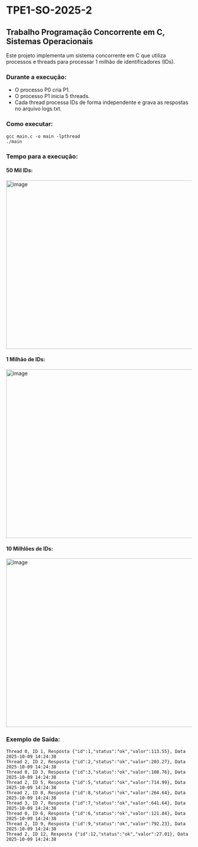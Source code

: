 # TPE1-SO-2025-2
## Trabalho Programação Concorrente em C, Sistemas Operacionais
Este projeto implementa um sistema concorrente em C que utiliza processos e threads para processar 1 milhão de identificadores (IDs).
### Durante a execução:
* O processo P0 cria P1.
* O processo P1 inicia 5 threads.
* Cada thread processa IDs de forma independente e grava as respostas no arquivo logs.txt.
### Como executar: 
```
gcc main.c -o main -lpthread
./main
```
### Tempo para a execução:
#### 50 Mil IDs:
<img width="1647" height="457" alt="image" src="https://github.com/user-attachments/assets/1bd5ae7d-8272-4947-9f38-24e924cf3b28" />

#### 1 Milhão de IDs:
<img width="1647" height="457" alt="image" src="https://github.com/user-attachments/assets/74777b40-d9c1-41ff-9ce7-2ed4206145bf" />

#### 10 Milhlões de IDs:
<img width="1647" height="457" alt="image" src="https://github.com/user-attachments/assets/bd71f3a0-0720-42d5-aeab-a03880ea0cc6" />

### Exemplo de Saída:

```
Thread 0, ID 1, Resposta {"id":1,"status":"ok","valor":113.55}, Data 2025-10-09 14:24:38
Thread 2, ID 2, Resposta {"id":2,"status":"ok","valor":203.27}, Data 2025-10-09 14:24:38
Thread 0, ID 3, Resposta {"id":3,"status":"ok","valor":108.76}, Data 2025-10-09 14:24:38
Thread 2, ID 5, Resposta {"id":5,"status":"ok","valor":714.99}, Data 2025-10-09 14:24:38
Thread 2, ID 8, Resposta {"id":8,"status":"ok","valor":264.64}, Data 2025-10-09 14:24:38
Thread 3, ID 7, Resposta {"id":7,"status":"ok","valor":641.64}, Data 2025-10-09 14:24:38
Thread 0, ID 6, Resposta {"id":6,"status":"ok","valor":121.84}, Data 2025-10-09 14:24:38
Thread 2, ID 9, Resposta {"id":9,"status":"ok","valor":792.23}, Data 2025-10-09 14:24:38
Thread 2, ID 12, Resposta {"id":12,"status":"ok","valor":27.01}, Data 2025-10-09 14:24:38
```

